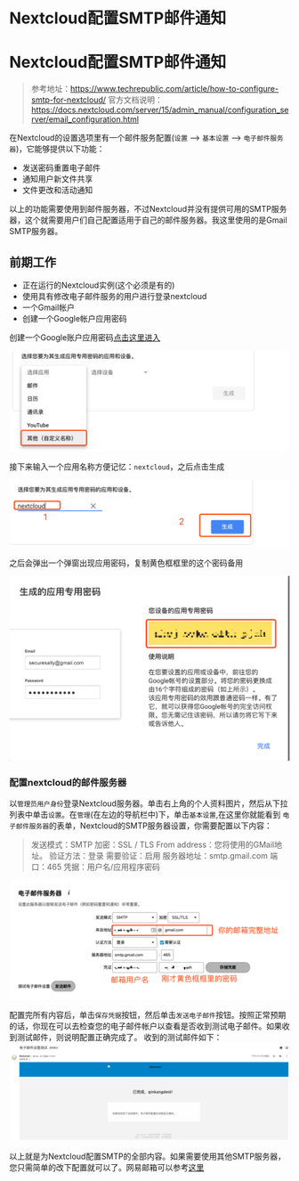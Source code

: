 # Nextcloud配置SMTP邮件通知


# Nextcloud配置SMTP邮件通知

> 参考地址：https://www.techrepublic.com/article/how-to-configure-smtp-for-nextcloud/
> 官方文档说明：https://docs.nextcloud.com/server/15/admin_manual/configuration_server/email_configuration.html

在Nextcloud的设置选项里有一个邮件服务配置(`设置` --> `基本设置`  --> `电子邮件服务器`)，它能够提供以下功能：
  - 发送密码重置电子邮件
  - 通知用户新文件共享
  - 文件更改和活动通知

以上的功能需要使用到邮件服务器，不过Nextcloud并没有提供可用的SMTP服务器，这个就需要用户们自己配置适用于自己的邮件服务器。我这里使用的是Gmail SMTP服务器。
## 前期工作
- 正在运行的Nextcloud实例(这个必须是有的)
- 使用具有修改电子邮件服务的用户进行登录nextcloud
- 一个Gmail帐户
- 创建一个Google帐户应用密码

创建一个Google账户应用密码[点击这里进入](https://myaccount.google.com/apppasswords)

![](https://raw.githubusercontent.com/qinkangdeid/pics/imgs/20200320123954.png)

接下来输入一个应用名称方便记忆：`nextcloud`，之后点击生成

![](https://raw.githubusercontent.com/qinkangdeid/pics/imgs/20200320124020.png)

之后会弹出一个弹窗出现应用密码，复制黄色框框里的这个密码备用

![](https://raw.githubusercontent.com/qinkangdeid/pics/imgs/20200320124052.png)


### 配置nextcloud的邮件服务器
  以`管理员用户身份`登录Nextcloud服务器。单击右上角的个人资料图片，然后从下拉列表中单击`设置`。在`管理`(在左边的导航栏中)下，单击`基本设置`,在这里你就能看到 `电子邮件服务器`的表单，Nextcloud的SMTP服务器设置，你需要配置以下内容：
> 发送模式：SMTP
> 加密：SSL / TLS
> From address：您将使用的GMail地址。
> 验证方法：登录
> 需要验证：启用
> 服务器地址：smtp.gmail.com
> 端口：465
> 凭据：用户名/应用程序密码


![](https://raw.githubusercontent.com/qinkangdeid/pics/imgs/20200320124110.png)


配置完所有内容后，单击`保存凭据`按钮，然后单击`发送电子邮件`按钮。按照正常预期的话，你现在可以去检查您的电子邮件帐户以查看是否收到测试电子邮件。如果收到测试邮件，则说明配置正确完成了。
收到的测试邮件如下：
![](https://raw.githubusercontent.com/qinkangdeid/pics/imgs/20200320124125.png)

以上就是为Nextcloud配置SMTP的全部内容。如果需要使用其他SMTP服务器，您只需简单的改下配置就可以了。网易邮箱可以参考[这里](https://blog.csdn.net/qq_30754565/article/details/81610531)
